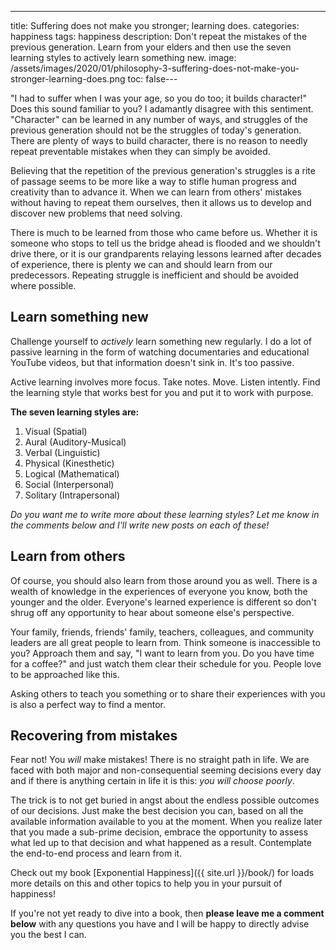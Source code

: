---
title:			Suffering does not make you stronger; learning does.
categories:		happiness
tags:			happiness
description:	Don't repeat the mistakes of the previous generation. Learn from your elders and then use the seven learning styles to actively learn something new.
image:			/assets/images/2020/01/philosophy-3-suffering-does-not-make-you-stronger-learning-does.png
toc:			false---

"I had to suffer when I was your age, so you do too; it builds character!" Does this sound familiar to you? I adamantly disagree with this sentiment. "Character" can be learned in any number of ways, and struggles of the previous generation should not be the struggles of today's generation. There are plenty of ways to build character, there is no reason to needly repeat preventable mistakes when they can simply be avoided. 

Believing that the repetition of the previous generation's struggles is a rite of passage seems to be more like a way to stifle human progress and creativity than to advance it. When we can learn from others' mistakes without having to repeat them ourselves, then it allows us to develop and discover new problems that need solving.

There is much to be learned from those who came before us. Whether it is someone who stops to tell us the bridge ahead is flooded and we shouldn't drive there, or it is our grandparents relaying lessons learned after decades of experience, there is plenty we can and should learn from our predecessors. Repeating struggle is inefficient and should be avoided where possible.  

## Learn something new

Challenge yourself to *actively* learn something new regularly. I do a lot of passive learning in the form of watching documentaries and educational YouTube videos, but that information doesn't sink in. It's too passive. 

Active learning involves more focus. Take notes. Move. Listen intently. Find the learning style that works best for you and put it to work with purpose. 

**The seven learning styles are:**
1. Visual (Spatial)
2. Aural (Auditory-Musical)
3. Verbal (Linguistic)
4. Physical (Kinesthetic)
5. Logical (Mathematical)
6. Social (Interpersonal)
7. Solitary (Intrapersonal)

*Do you want me to write more about these learning styles? Let me know in the comments below and I'll write new posts on each of these!*

## Learn from others

Of course, you should also learn from those around you as well. There is a wealth of knowledge in the experiences of everyone you know, both the younger and the older. Everyone's learned experience is different so don't shrug off any opportunity to hear about someone else's perspective. 

Your family, friends, friends' family, teachers, colleagues, and community leaders are all great people to learn from. Think someone is inaccessible to you? Approach them and say, "I want to learn from you. Do you have time for a coffee?" and just watch them clear their schedule for you. People love to be approached like this. 

Asking others to teach you something or to share their experiences with you is also a perfect way to find a mentor. 

## Recovering from mistakes

Fear not! You *will* make mistakes! There is no straight path in life. We are faced with both major and non-consequential seeming decisions every day and if there is anything certain in life it is this: *you will choose poorly*. 

The trick is to not get buried in angst about the endless possible outcomes of our decisions. Just make the best decision you can, based on all the available information available to you at the moment. When you realize later that you made a sub-prime decision, embrace the opportunity to assess what led up to that decision and what happened as a result. Contemplate the end-to-end process and learn from it. 

Check out my book [Exponential Happiness]({{ site.url }}/book/) for loads more details on this and other topics to help you in your pursuit of happiness! 

If you're not yet ready to dive into a book, then **please leave me a comment below** with any questions you have and I will be happy to directly advise you the best I can.
